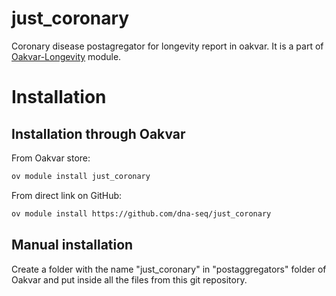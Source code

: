 # just_coronary
Coronary disease postagregator for longevity report in oakvar. It is a part of [Oakvar-Longevity](https://github.com/dna-seq/oakvar-longevity) module.


# Installation
## Installation through Oakvar

From Oakvar store:
```bash
ov module install just_coronary
```
From direct link on GitHub:
```bash
ov module install https://github.com/dna-seq/just_coronary
```

## Manual installation

Create a folder with the name "just_coronary" in "postaggregators" folder of Oakvar and put inside all the files from this git repository.

